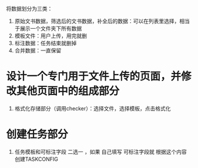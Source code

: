 将数据划分为三类：
1. 原始文书数据，筛选后的文书数据，补全后的数据：可以在列表里选择，相当于展示一个文件夹下所有数据
2. 模板文件：用户上传，用完就删
3. 标注数据：任务结束就删掉
4. 合并数据：一直保留

# 设计一个专门用于文件上传的页面，并修改其他页面中的组成部分
1. 格式化存储部分（调用checker）：选择文件，选择模板，点击格式化


# 创建任务部分
1. 任务模板和可标注字段 二选一 ，如果 自己填写 可标注字段就 根据这个内容创建TASKCONFIG